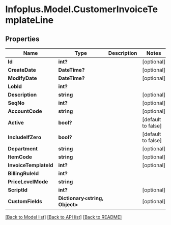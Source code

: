 # Infoplus.Model.CustomerInvoiceTemplateLine
## Properties

Name | Type | Description | Notes
------------ | ------------- | ------------- | -------------
**Id** | **int?** |  | [optional] 
**CreateDate** | **DateTime?** |  | [optional] 
**ModifyDate** | **DateTime?** |  | [optional] 
**LobId** | **int?** |  | 
**Description** | **string** |  | [optional] 
**SeqNo** | **int?** |  | [optional] 
**AccountCode** | **string** |  | [optional] 
**Active** | **bool?** |  | [default to false]
**IncludeIfZero** | **bool?** |  | [default to false]
**Department** | **string** |  | [optional] 
**ItemCode** | **string** |  | [optional] 
**InvoiceTemplateId** | **int?** |  | [optional] 
**BillingRuleId** | **int?** |  | 
**PriceLevelMode** | **string** |  | 
**ScriptId** | **int?** |  | [optional] 
**CustomFields** | **Dictionary&lt;string, Object&gt;** |  | [optional] 

[[Back to Model list]](../README.md#documentation-for-models) [[Back to API list]](../README.md#documentation-for-api-endpoints) [[Back to README]](../README.md)

